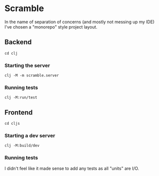 # Scramble
In the name of separation of concerns 
(and mostly not messing up my IDE) I've chosen
a "monorepo" style project layout.

## Backend
`cd clj`

### Starting the server
`clj -M -m scramble.server`

### Running tests
`clj -M:run/test`

## Frontend
`cd cljs`

### Starting a dev server
`clj -M:build/dev`

### Running tests
I didn't feel like it made sense
to add any tests as all "units" are I/O.
